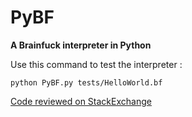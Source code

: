 # PyBF
**A Brainfuck interpreter in Python**

Use this command to test the interpreter :

    python PyBF.py tests/HelloWorld.bf
    
[Code reviewed on StackExchange][1]

[1]: http://codereview.stackexchange.com/questions/125611/bf-interpreter-in-python-that-uses-recursion-to-handle-loops
